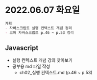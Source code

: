 # 2022.06.07 화요일

```markdown
계획 
- 자바스크립트 실행 컨텍스트 개념 정리
- 코어 자바스크립트 p.46 ~ p.53 정리
```

## Javascript 

- 실행 컨텍스트 개념 강의 찾아보기
- 공부용 md 파일 작성
  - ch02_실행 컨텍스트.md (p.46 ~ p.53)	

